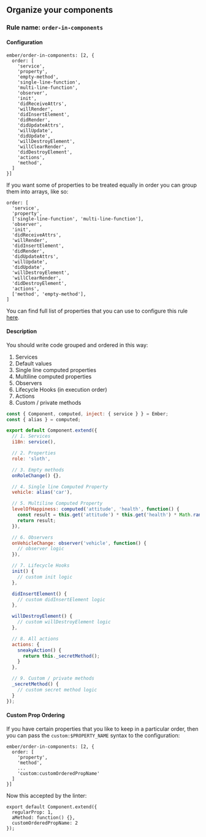 ## Organize your components

### Rule name: `order-in-components`

#### Configuration

```
ember/order-in-components: [2, {
  order: [
    'service',
    'property',
    'empty-method',
    'single-line-function',
    'multi-line-function',
    'observer',
    'init',
    'didReceiveAttrs',
    'willRender',
    'didInsertElement',
    'didRender',
    'didUpdateAttrs',
    'willUpdate',
    'didUpdate',
    'willDestroyElement',
    'willClearRender',
    'didDestroyElement',
    'actions',
    'method',
  ]
}]
```

If you want some of properties to be treated equally in order you can group them into arrays, like so:

```
order: [
  'service',
  'property',
  ['single-line-function', 'multi-line-function'],
  'observer',
  'init',
  'didReceiveAttrs',
  'willRender',
  'didInsertElement',
  'didRender',
  'didUpdateAttrs',
  'willUpdate',
  'didUpdate',
  'willDestroyElement',
  'willClearRender',
  'didDestroyElement',
  'actions',
  ['method', 'empty-method'],
]
```

You can find full list of properties that you can use to configure this rule [here](/lib/utils/property-order.js#L10).

#### Description

You should write code grouped and ordered in this way:

1. Services
2. Default values
3. Single line computed properties
4. Multiline computed properties
5. Observers
6. Lifecycle Hooks (in execution order)
7. Actions
8. Custom / private methods

```javascript
const { Component, computed, inject: { service } } = Ember;
const { alias } = computed;

export default Component.extend({
  // 1. Services
  i18n: service(),

  // 2. Properties
  role: 'sloth',

  // 3. Empty methods
  onRoleChange() {},

  // 4. Single line Computed Property
  vehicle: alias('car'),

  // 5. Multiline Computed Property
  levelOfHappiness: computed('attitude', 'health', function() {
    const result = this.get('attitude') * this.get('health') * Math.random();
    return result;
  }),

  // 6. Observers
  onVehicleChange: observer('vehicle', function() {
    // observer logic
  }),

  // 7. Lifecycle Hooks
  init() {
    // custom init logic
  },

  didInsertElement() {
    // custom didInsertElement logic
  },

  willDestroyElement() {
    // custom willDestroyElement logic
  },

  // 8. All actions
  actions: {
    sneakyAction() {
      return this._secretMethod();
    }
  },

  // 9. Custom / private methods
  _secretMethod() {
    // custom secret method logic
  }
});
```

#### Custom Prop Ordering

If you have certain properties that you like to keep in a particular order, then you can pass the `custom:$PROPERTY_NAME` syntax to the configuration:

```
ember/order-in-components: [2, {
  order: [
    'property',
    'method',
    ...
    'custom:customOrderedPropName'
  ]
}]
```

Now this accepted by the linter:

```
export default Component.extend({
  regularProp: 1,
  aMethod: function() {},
  customOrderedPropName: 2
});
```
